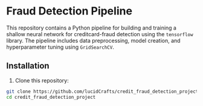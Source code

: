 # Fraud Detection Pipeline

This repository contains a Python pipeline for building and training a shallow neural network for creditcard-fraud detection using the `tensorflow` library. The pipeline includes data preprocessing, model creation, and hyperparameter tuning using `GridSearchCV`.

## Installation

1. Clone this repository:

```bash
git clone https://github.com/lucidCrafts/credit_fraud_detection_project.git
cd credit_fraud_detection_project
